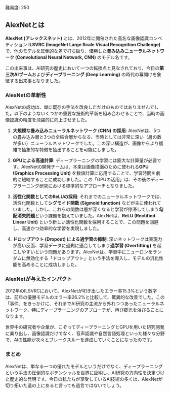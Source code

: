 難易度: 250

## AlexNetとは

**AlexNet (アレックスネット)** とは、2012年に開催された高名な画像認識コンペティション **ILSVRC (ImageNet Large Scale Visual Recognition Challenge)** で、他のモデルを圧倒的な差で打ち破り、優勝した**畳み込みニューラルネットワーク (Convolutional Neural Network, CNN)** のモデル名です。

この出来事は、AI研究の歴史において一つの転換点と見なされており、今日の**第三次AIブーム**および**ディープラーニング (Deep Learning)** の時代の幕開けを象徴する出来事となりました。

### AlexNetの革新性

AlexNetの成功は、単に既存の手法を改良しただけのものではありませんでした。以下のようないくつかの重要な技術的革新を組み合わせることで、当時の画像認識の精度を飛躍的に向上させました。

1.  **大規模な畳み込みニューラルネットワーク (CNN) の採用**: AlexNetは、5つの畳み込み層と3つの全結合層からなる、当時としては非常に深い（層の数が多い）ニューラルネットワークでした。この深い構造が、画像からより複雑で抽象的な特徴を抽出することを可能にしました。

2.  **GPUによる高速計算**: ディープラーニングの学習には膨大な計算量が必要です。AlexNetの開発チームは、本来は画像描画のために使われる**GPU (Graphics Processing Unit)** を数値計算に応用することで、学習時間を劇的に短縮することに成功しました。この「GPUの活用」は、その後のディープラーニング研究における標準的なアプローチとなりました。

3.  **活性化関数としてのReLUの採用**: それまでのニューラルネットワークでは、活性化関数として**シグモイド関数 (Sigmoid function)** などが主に使われていました。しかし、これらの関数は層が深くなると学習が停滞してしまう**勾配消失問題**という課題を抱えていました。AlexNetは、**ReLU (Rectified Linear Unit)** という新しい活性化関数を採用することで、この問題を回避し、高速かつ効率的な学習を実現しました。

4.  **ドロップアウト (Dropout) による過学習の抑制**: 深いネットワークは表現力が高い反面、学習データに過剰に適合してしまう**過学習 (Overfitting)** を起こしやすいという問題があります。AlexNetは、学習中にニューロンをランダムに無効化する「ドロップアウト」という手法を導入し、モデルの汎化性能を高めることに成功しました。

### AlexNetが与えたインパクト

2012年のILSVRCにおいて、AlexNetが叩き出したエラー率15.3%という数字は、前年の優勝モデルのエラー率26.2%と比較して、驚異的な改善でした。この「事件」をきっかけに、それまでAI研究の主流から外れつつあったニューラルネットワーク、特にディープラーニングのアプローチが、再び脚光を浴びることになります。

世界中の研究者や企業が、こぞってディープラーニングとGPUを用いた研究開発に乗り出し、画像認識だけでなく、音声認識や自然言語処理といった様々な分野で、AIの性能が次々とブレークスルーを達成していくことになったのです。

### まとめ

AlexNetは、単なる一つの優れたモデルというだけでなく、ディープラーニングという手法の圧倒的なポテンシャルを世界に証明し、AI研究の方向性を決定づけた歴史的な発明です。今日の私たちが享受しているAI技術の多くは、AlexNetが切り拓いた道の上にあると言っても過言ではないでしょう。